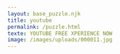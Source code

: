 ```yaml
---
layout: base_puzzle.njk
title: youtube
permalink: /puzzle.html
texte: YOUTUBE FREE XPERIENCE NOW
image: /images/uploads/000011.jpg
---
```


